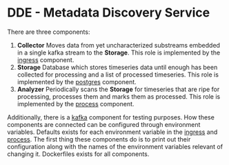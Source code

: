 # DDE - Metadata Discovery Service

There are three components:
1. **Collector** Moves data from yet uncharacterized substreams embedded in a single kafka stream to the **Storage**. This role is implemented by the [ingress](dde-mdds-ingress) component.
2. **Storage** Database which stores timeseries data until enough has been collected for processing and a list of processed timeseries. This role is implemented by the [postgres](dde-mdds-postgres) component.
3. **Analyzer** Periodically scans the **Storage** for timeseries that are ripe for processing, processes them and marks them as processed. This role is implemented by the [process](dde-mdds-process) component.

Additionally, there is a [kafka](deps/kafka) component for testing purposes. How these components are connected can be configured through environment variables. Defaults exists for each environment variable in the [ingress](dde-mdds-postgres) and [process](dde-mdds-process). The first thing these components do is to print out their configuration along with the names of the environment variables relevant of changing it. Dockerfiles exists for all components.

